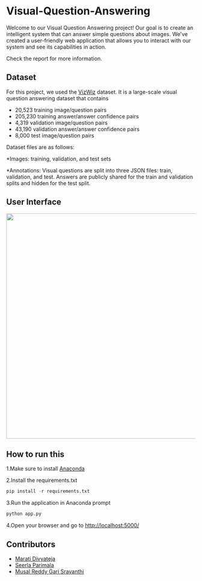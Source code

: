 # Visual-Question-Answering

Welcome to our Visual Question Answering project! Our goal is to create an intelligent system that can answer simple questions about images. We've created a user-friendly web application that allows you to interact with our system and see its capabilities in action.

Check the report for more information.

## Dataset
For this project, we used the [VizWiz](https://www.kaggle.com/datasets/lhanhsin/vizwiz/data) dataset. It is a large-scale visual question answering dataset that contains

* 20,523 training image/question pairs
* 205,230 training answer/answer confidence pairs
* 4,319 validation image/question pairs
* 43,190 validation answer/answer confidence pairs
* 8,000 test image/question pairs
  
Dataset files are as follows:

*Images: training, validation, and test sets

*Annotations: Visual questions are split into three JSON files: train, validation, and test. Answers are publicly shared for the train and validation splits and hidden for the test split.

## User Interface



<img src= "https://github.com/maratidivya/Visual-Question-Answering/assets/107937294/3f5e3b85-3e61-4093-a47b-87fc9de1b242" width="600" height="600" >


## How to run this
1.Make sure to install [Anaconda](https://www.anaconda.com/download/success)

2.Install the requirements.txt

  ```python
  pip install -r requirements.txt
  ```

3.Run the application in Anaconda prompt

```python
python app.py
```

4.Open your browser and go to [http://localhost:5000/](http://localhost:5000/)

## Contributors
* [Marati Divyateja](https://github.com/maratidivya)
* [Seerla Parimala](https://github.com/seerla-parimala)
* [Musal Reddy Gari Sravanthi](https://github.com/mrgsravanthi)




